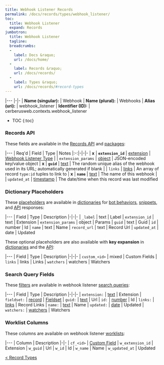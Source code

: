 ```yaml
---
title: Webhook Listener Records
permalink: /docs/records/types/webhook_listener/
toc:
  title: Webhook Listener
  expand: Records
jumbotron:
  title: Webhook Listener
  tagline: 
  breadcrumbs:
  -
    label: Docs &raquo;
    url: /docs/home/
  -
    label: Records &raquo;
    url: /docs/records/
  -
    label: Types &raquo;
    url: /docs/records/#record-types
---
```


|---
|-|-
| **Name (singular):** | Webhook
| **Name (plural):** | Webhooks
| **Alias (uri):** | webhook_listener
| **Identifier (ID):** | cerberusweb.contexts.webhook_listener

* TOC
{:toc}

### Records API

These fields are available in the [Records API](/docs/api/endpoints/records/) and [packages](/docs/packages/):

|---
| Req'd | Field | Type | Notes
|:-:|-|-|-
| **x** | **`extension_id`** | [extension](/docs/records/fields/types/extension/) | [Webhook Listener Type](/docs/plugins/extensions/points/cerb.webhooks.listener.engine/) 
|   | `extension_params` | [object](/docs/records/fields/types/object/) | JSON-encoded key/value object 
| **x** | **`guid`** | [text](/docs/records/fields/types/text/) | The random unique alias of the webhook used in its URL; automatically generated if blank 
|   | `links` | [links](/docs/records/fields/types/links/) | An array of record `type:id` tuples to link to 
| **x** | **`name`** | [text](/docs/records/fields/types/text/) | The name of this webhook 
|   | `updated_at` | [timestamp](/docs/records/fields/types/timestamp/) | The date/time when this record was last modified 

### Dictionary Placeholders

These [placeholders](/docs/bots/scripting/placeholders/) are available in [dictionaries](/docs/bots/behaviors/dictionaries/) for [bot behaviors](/docs/bots/behaviors/), [snippets](/docs/snippets/), and [API](/docs/api/) responses:

|---
| Field | Type | Description
|-|-|-
| `_label` | text | Label
| `extension_id` | text | Extension
| `extension_params` | object | Params
| `guid` | text | Guid
| `id` | number | Id
| `name` | text | Name
| `record_url` | text | Record Url
| `updated_at` | date | Updated

These optional placeholders are also available with **key expansion** in [dictionaries](/docs/bots/behaviors/dictionaries/#key-expansion) and the [API](/docs/api/responses/#expanding-keys-in-api-requests):

|---
| Field | Type | Description
|-|-|-
| `custom_<id>` | mixed | Custom Fields
| `links` | links | Links
| `watchers` | watchers | Watchers
	
### Search Query Fields

These [filters](/docs/search/filters/) are available in webhook listener [search queries](/docs/search/):

|---
| Field | Type | Description
|-|-|-
| `extension:` | [text](/docs/search/filters/text/) | Extension
| `fieldset:` | [record](/docs/search/deep-search/) | [Fieldset](/docs/records/types/custom_fieldset/)
| `guid:` | [text](/docs/search/filters/text/) | Url
| `id:` | [number](/docs/search/filters/numbers/) | Id
| `links:` | [links](/docs/search/filters/links/) | Record Links
| `name:` | [text](/docs/search/filters/text/) | Name
| `updated:` | [date](/docs/search/filters/dates/) | Updated
| `watchers:` | [watchers](/docs/search/filters/watchers/) | Watchers
	
### Worklist Columns

These columns are available on webhook listener [worklists](/docs/worklists/):

|---
| Column | Description
|-|-
| `cf_<id>` | [Custom Field](/docs/records/types/custom_Field/)
| `w_extension_id` | Extension
| `w_guid` | Url
| `w_id` | Id
| `w_name` | Name
| `w_updated_at` | Updated

<div class="section-nav">
	<div class="left">
		<a href="/docs/records/#record-types" class="prev">&lt; Record Types</a>
	</div>
	<div class="right align-right">
	</div>
</div>
<div class="clear"></div>